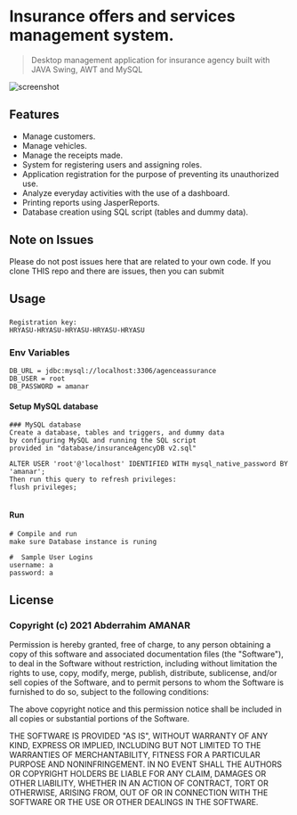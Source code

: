
# Insurance offers and services management system.

> Desktop management application for insurance agency built with JAVA Swing, AWT and MySQL

![screenshot](https://github.com/AbdeAMNR/AssuranceBenSaid/blob/master/Interfaces%20Graphiques/demo_app.gif)

## Features

- Manage customers.
- Manage vehicles.
- Manage the receipts made.
- System for registering users and assigning roles.
- Application registration for the purpose of preventing its unauthorized use.
- Analyze everyday activities with the use of a dashboard.
- Printing reports using JasperReports.
- Database creation using SQL script (tables and dummy data).

## Note on Issues

Please do not post issues here that are related to your own code. If you clone THIS repo and there are issues, then you can submit

## Usage

###
```
Registration key:
HRYASU-HRYASU-HRYASU-HRYASU-HRYASU
```
### Env Variables

```
DB_URL = jdbc:mysql://localhost:3306/agenceassurance
DB_USER = root
DB_PASSWORD = amanar
```


#### Setup MySQL database
```
### MySQL database
Create a database, tables and triggers, and dummy data 
by configuring MySQL and running the SQL script 
provided in "database/insuranceAgencyDB v2.sql"

ALTER USER 'root'@'localhost' IDENTIFIED WITH mysql_native_password BY 'amanar';
Then run this query to refresh privileges:
flush privileges;


```

#### Run

```
# Compile and run
make sure Database instance is runing

#  Sample User Logins
username: a
password: a
```


## License

### Copyright (c) 2021 Abderrahim AMANAR

Permission is hereby granted, free of charge, to any person obtaining a copy
of this software and associated documentation files (the "Software"), to deal
in the Software without restriction, including without limitation the rights
to use, copy, modify, merge, publish, distribute, sublicense, and/or sell
copies of the Software, and to permit persons to whom the Software is
furnished to do so, subject to the following conditions:

The above copyright notice and this permission notice shall be included in
all copies or substantial portions of the Software.

THE SOFTWARE IS PROVIDED "AS IS", WITHOUT WARRANTY OF ANY KIND, EXPRESS OR
IMPLIED, INCLUDING BUT NOT LIMITED TO THE WARRANTIES OF MERCHANTABILITY,
FITNESS FOR A PARTICULAR PURPOSE AND NONINFRINGEMENT. IN NO EVENT SHALL THE
AUTHORS OR COPYRIGHT HOLDERS BE LIABLE FOR ANY CLAIM, DAMAGES OR OTHER
LIABILITY, WHETHER IN AN ACTION OF CONTRACT, TORT OR OTHERWISE, ARISING FROM,
OUT OF OR IN CONNECTION WITH THE SOFTWARE OR THE USE OR OTHER DEALINGS IN
THE SOFTWARE.
